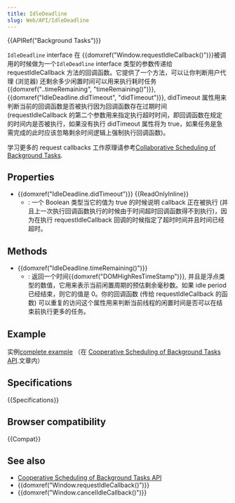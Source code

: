 ```yaml
---
title: IdleDeadline
slug: Web/API/IdleDeadline
---
```


{{APIRef("Background Tasks")}}

`IdleDeadline` interface 在 {{domxref("Window.requestIdleCallback()")}}被调用的时候做为一个`IdleDeadline` interface 类型的参数传递给 requestIdleCallback 方法的回调函数。它提供了一个方法，可以让你判断用户代理 (浏览器) 还剩余多少闲置时间可以用来执行耗时任务{{domxref("..timeRemaining", "timeRemaining()")}},{{domxref("IdleDeadline.didTimeout", "didTimeout")}}, didTimeout 属性用来判断当前的回调函数是否被执行因为回调函数存在过期时间 (requestIdleCallback 的第二个参数用来指定执行超时时间，即回调函数在规定的时间内是否被执行，如果没有执行 didTimeout 属性将为 true，如果任务是急需完成的此时应该忽略剩余时间逻辑上强制执行回调函数)。

学习更多的 request callbacks 工作原理请参考[Collaborative Scheduling of Background Tasks](/zh-CN/docs/Web/API/Background_Tasks_API).

## Properties

- {{domxref("IdleDeadline.didTimeout")}} {{ReadOnlyInline}}
  - : 一个 Boolean 类型当它的值为 true 的时候说明 callback 正在被执行 (并且上一次执行回调函数执行的时候由于时间超时回调函数得不到执行)，因为在执行 requestIdleCallback 回调的时候指定了超时时间并且时间已经超时。

## Methods

- {{domxref("IdleDeadline.timeRemaining()")}}
  - : 返回一个时间{{domxref("DOMHighResTimeStamp")}}, 并且是浮点类型的数值，它用来表示当前闲置周期的预估剩余毫秒数。如果 idle period 已经结束，则它的值是 0。你的回调函数 (传给 requestIdleCallback 的函数) 可以重复的访问这个属性用来判断当前线程的闲置时间是否可以在结束前执行更多的任务。

## Example

实例[complete example](/zh-CN/docs/Web/API/Background_Tasks_API#Example) （在 [Cooperative Scheduling of Background Tasks API](/zh-CN/docs/Web/API/Background_Tasks_API).文章内）

## Specifications

{{Specifications}}

## Browser compatibility

{{Compat}}

## See also

- [Cooperative Scheduling of Background Tasks API](/zh-CN/docs/Web/API/Background_Tasks_API)
- {{domxref("Window.requestIdleCallback()")}}
- {{domxref("Window.cancelIdleCallback()")}}
